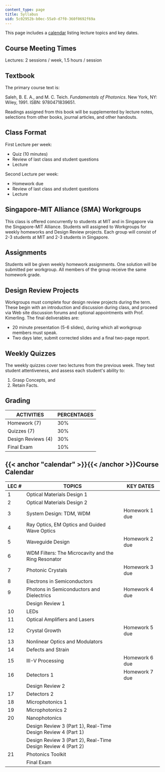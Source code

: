 ```yaml
---
content_type: page
title: Syllabus
uid: 5c02952b-b0ec-55a9-d7f0-360f0692f69a
---
```


This page includes a [calendar](#calendar) listing lecture topics and key dates.

Course Meeting Times
--------------------

Lectures: 2 sessions / week, 1.5 hours / session

Textbook
--------

The primary course text is:

Saleh, B. E. A., and M. C. Teich. _Fundamentals of Photonics_. New York, NY: Wiley, 1991. ISBN: 9780471839651.

Readings assigned from this book will be supplemented by lecture notes, selections from other books, journal articles, and other handouts.

Class Format
------------

First Lecture per week:

*   Quiz (10 minutes)
*   Review of last class and student questions
*   Lecture

Second Lecture per week:

*   Homework due
*   Review of last class and student questions
*   Lecture

Singapore-MIT Alliance (SMA) Workgroups
---------------------------------------

This class is offered concurrently to students at MIT and in Singapore via the Singapore-MIT Alliance. Students will assigned to Workgroups for weekly homeworks and Design Review projects. Each group will consist of 2-3 students at MIT and 2-3 students in Singapore.

Assignments
-----------

Students will be given weekly homework assignments. One solution will be submitted per workgroup. All members of the group receive the same homework grade.

Design Review Projects
----------------------

Workgroups must complete four design review projects during the term. These begin with an introduction and discussion during class, and proceed via Web site discussion forums and optional appointments with Prof. Kimerling. The final deliverables are:

*   20 minute presentation (5-6 slides), during which all workgroup members must speak.
*   Two days later, submit corrected slides and a final two-page report.

Weekly Quizzes
--------------

The weekly quizzes cover two lectures from the previous week. They test student attentiveness, and assess each student's ability to:

1.  Grasp Concepts, and
2.  Retain Facts.

Grading
-------

| ACTIVITIES | PERCENTAGES |
| --- | --- |
| Homework (7) | 30% |
| Quizzes (7) | 30% |
| Design Reviews (4) | 30% |
| Final Exam | 10% 

  

{{< anchor "calendar" >}}{{< /anchor >}}Course Calendar
-------------------------------------------------------

| LEC # | TOPICS | KEY DATES |
| --- | --- | --- |
| 1 | Optical Materials Design 1 |  |
| 2 | Optical Materials Design 2 |  |
| 3 | System Design: TDM, WDM | Homework 1 due |
| 4 | Ray Optics, EM Optics and Guided Wave Optics |  |
| 5 | Waveguide Design | Homework 2 due |
| 6 | WDM Filters: The Microcavity and the Ring Resonator |  |
| 7 | Photonic Crystals | Homework 3 due |
| 8 | Electrons in Semiconductors |  |
| 9 | Photons in Semiconductors and Dielectrics | Homework 4 due |
|  | Design Review 1 |  |
| 10 | LEDs |  |
| 11 | Optical Amplifiers and Lasers |  |
| 12 | Crystal Growth | Homework 5 due |
| 13 | Nonlinear Optics and Modulators |  |
| 14 | Defects and Strain |  |
| 15 | III-V Processing | Homework 6 due |
| 16 | Detectors 1 | Homework 7 due |
|  | Design Review 2 |  |
| 17 | Detectors 2 |  |
| 18 | Microphotonics 1 |  |
| 19 | Microphotonics 2 |  |
| 20 | Nanophotonics |  |
|  | Design Review 3 (Part 1), Real-Time Design Review 4 (Part 1) |  |
|  | Design Review 3 (Part 2), Real-Time Design Review 4 (Part 2) |  |
| 21 | Photonics Toolkit |  |
|  | Final Exam |